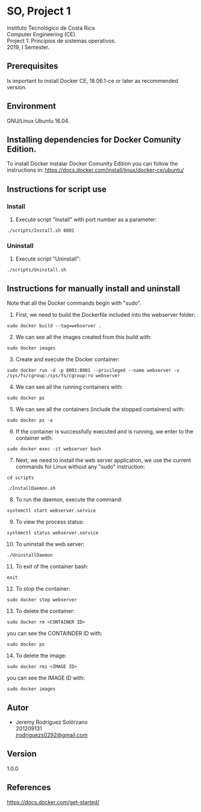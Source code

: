 # SO, Project 1
Instituto Tecnológico de Costa Rica  
Computer Engineering (CE).  
Project 1: Principios de sistemas operativos.  
2019, I Semester.  

## Prerequisites
Is important to install Docker CE, 18.06.1-ce or later as recommended version.  

## Environment
GNU/Linux Ubuntu 16.04.

## Installing dependencies for Docker Comunity Edition.

To install Docker instalar Docker Comunity Edition you can follow the instructions in: https://docs.docker.com/install/linux/docker-ce/ubuntu/

## Instructions for script use
### Install
1. Execute script "Install" with port number as a parameter:
```
./scripts/Install.sh 8001
```
### Uninstall
1. Execute script "Uninstall":
```
./scripts/Uninstall.sh
```

## Instructions for manually install and uninstall
Note that all the Docker commands begin with "sudo".  

1. First, we need to build the Dockerfile included into the webserver folder:
```
sudo docker build --tag=webserver .
```
2. We can see all the images created from this build with:
```
sudo docker images
```
3. Create and execute the Docker container:
```
sudo docker run -d -p 8001:8001 --privileged --name webserver -v /sys/fs/cgroup:/sys/fs/cgroup:ro webserver
```
4. We can see all the running containers with:
```
sudo docker ps
```
5. We can see all the containers (include the stopped containers) with:
```
sudo docker ps -a
```
6. If the container is successfully executed and is running, we enter to the container with:
```
sudo docker exec -it webserver bash
```
7. Next, we need to install the web server application, we use the current commands for Linux without any "sudo" instruction:
```
cd scripts
```
```
./InstallDaemon.sh
```
8. To run the daemon, execute the command:
```
systemctl start webserver.service
```
9. To view the process status:
```
systemctl status webserver.service
```
10. To uninstall the web server:
```
./UninstallDaemon
```
11. To exit of the container bash:
```
exit
```
12. To stop the container:
```
sudo docker stop webserver
```
13. To delete the container:
```
sudo docker rm <CONTAINER ID>
```
you can see the CONTAINDER ID with:
```
sudo docker ps
```
14. To delete the image:
```
sudo docker rmi <IMAGE ID>
```
you can see the IMAGE ID with:
```
sudo docker images
```

## Autor
* Jeremy Rodríguez Solórzano  
201209131  
jrodriguezs0292@gmail.com

## Version
1.0.0

## References
https://docs.docker.com/get-started/
